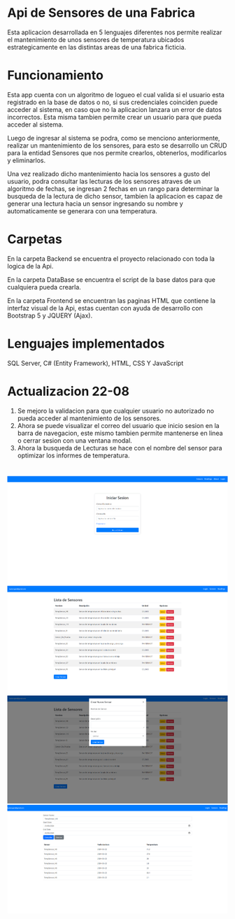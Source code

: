 # Api de Sensores de una Fabrica

Esta aplicacion desarrollada en 5 lenguajes diferentes nos permite realizar el mantenimiento de unos sensores de temperatura ubicados estrategicamente en las distintas areas de una fabrica ficticia.

# Funcionamiento

Esta app cuenta con un algoritmo de logueo el cual valida si el usuario esta registrado en la base de datos o no, si sus credenciales coinciden puede acceder al sistema, en caso que no la aplicacion lanzara un error de datos incorrectos. Esta misma tambien
permite crear un usuario para que pueda acceder al sistema.

Luego de ingresar al sistema se podra, como se menciono anteriormente, realizar un mantenimiento de los sensores, para esto se desarrollo un CRUD para la entidad Sensores que nos permite crearlos, obtenerlos, modificarlos y eliminarlos.

Una vez realizado dicho mantenimiento hacia los sensores a gusto del usuario, podra consultar las lecturas de los sensores atraves de un algoritmo de fechas, se ingresan 2 fechas en un rango para determinar la busqueda de la lectura de dicho sensor, tambien
la aplicacion es capaz de generar una lectura hacia un sensor ingresando su nombre y automaticamente se generara con una temperatura.

# Carpetas

En la carpeta Backend se encuentra el proyecto relacionado con toda la logica de la Api.

En la carpeta DataBase se encuentra el script de la base datos para que cualquiera pueda crearla.

En la carpeta Frontend se encuentran las paginas HTML que contiene la interfaz visual de la Api, estas cuentan con ayuda de desarrollo con Bootstrap 5 y JQUERY (Ajax).

# Lenguajes implementados

SQL Server, C# (Entity Framework), HTML, CSS Y JavaScript

# Actualizacion 22-08

1. Se mejoro la validacion para que cualquier usuario no autorizado no pueda acceder al mantenimiento de los sensores.
2. Ahora se puede visualizar el correo del usuario que inicio sesion en la barra de navegacion, este mismo tambien permite mantenerse en linea o cerrar sesion con una ventana modal.
3. Ahora la busqueda de Lecturas se hace con el nombre del sensor para optimizar los informes de temperatura.

#

![Presentacion](Images/1.png)
![Sensores](Images/2.png)
![Lecturas](Images/3.png)
![Lecturas](Images/4.png)
